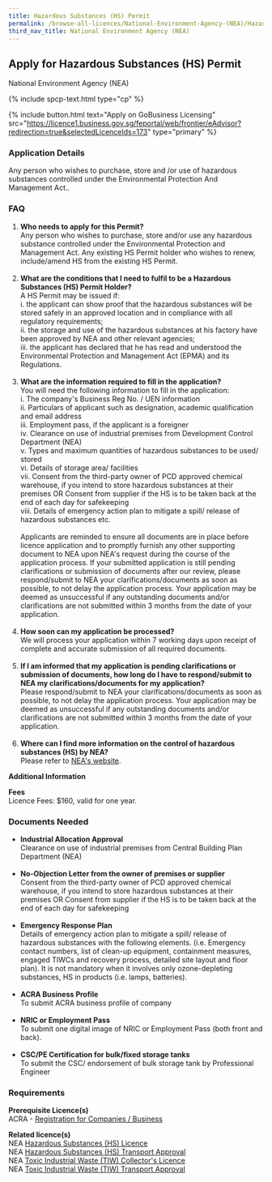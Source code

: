 ```yaml
---
title: Hazardous Substances (HS) Permit
permalink: /browse-all-licences/National-Environment-Agency-(NEA)/Hazardous-Substances-(HS)-Permit
third_nav_title: National Environment Agency (NEA)
---
```


## Apply for Hazardous Substances (HS) Permit

National Environment Agency (NEA)

{% include spcp-text.html type="cp" %}

{% include button.html text="Apply on GoBusiness Licensing" src="https://licence1.business.gov.sg/feportal/web/frontier/eAdvisor?redirection=true&selectedLicenceIds=173" type="primary" %}

<H3>Application Details</H3>

<p>Any person who wishes to purchase, store and /or use of hazardous substances controlled under the Environmental Protection And Management Act..</p>
<h3>FAQ</h3>
<ol>
<li><strong>Who needs to apply for this Permit?</strong><br />Any person who wishes to purchase, store and/or use any hazardous substance controlled under the Environmental Protection and Management Act. Any existing HS Permit holder who wishes to renew, include/amend HS from the existing HS Permit.<br /><br /></li>
<li><strong>What are the conditions that I need to fulfil to be a Hazardous Substances (HS) Permit Holder?</strong><br />A HS Permit may be issued if:<br />i. the applicant can show proof that the hazardous substances will be stored safely in an approved location and in compliance with all regulatory requirements;<br />ii. the storage and use of the hazardous substances at his factory have been approved by NEA and other relevant agencies;<br />iii. the applicant has declared that he has read and understood the Environmental Protection and Management Act (EPMA) and its Regulations.<br /><br /></li>
<li><strong>What are the information required to fill in the application?</strong><br />You will need the following information to fill in the application:<br />i. The company's Business Reg No. / UEN information<br />ii. Particulars of applicant such as designation, academic qualification and email address<br />iii. Employment pass, if the applicant is a foreigner<br />iv. Clearance on use of industrial premises from Development Control Department (NEA)<br />v. Types and maximum quantities of hazardous substances to be used/ stored<br />vi. Details of storage area/ facilities<br />vii. Consent from the third-party owner of PCD approved chemical warehouse, if you intend to store hazardous substances at their premises OR Consent from supplier if the HS is to be taken back at the end of each day for safekeeping<br />viii. Details of emergency action plan to mitigate a spill/ release of hazardous substances etc.<br /><br />Applicants are reminded to ensure all documents are in place before licence application and to promptly furnish any other supporting document to NEA upon NEA's request during the course of the application process. If your submitted application is still pending clarifications or submission of documents after our review, please respond/submit to NEA your clarifications/documents as soon as possible, to not delay the application process. Your application may be deemed as unsuccessful if any outstanding documents and/or clarifications are not submitted within 3 months from the date of your application.<br /><br /></li>
<li><strong>How soon can my application be processed?</strong><br />We will process your application within 7 working days upon receipt of complete and accurate submission of all required documents.<br /><br /></li>
<li><strong>If I am informed that my application is pending clarifications or submission of documents, how long do I have to respond/submit to NEA my clarifications/documents for my application?</strong><br />Please respond/submit to NEA your clarifications/documents as soon as possible, to not delay the application process. Your application may be deemed as unsuccessful if any outstanding documents and/or clarifications are not submitted within 3 months from the date of your application.<br /><br /></li>
<li><strong>Where can I find more information on the control of hazardous substances (HS) by NEA?</strong><br />Please refer to <a href="https://www.nea.gov.sg/our-services/pollution-control/chemical-safety/hazardous-substances/management-of-hazardous-substances" target="_blank" rel="noopener">NEA's website</a>.</li>
</ol>

<strong>Additional Information</strong>

<p><strong>Fees</strong><br />Licence Fees: $160, valid for one year.</p>

<H3>Documents Needed</H3>

<ul>
<li><strong>Industrial Allocation Approval</strong><br />Clearance on use of industrial premises from Central Building Plan Department (NEA)<br /><br /></li>
<li><strong>No-Objection Letter from the owner of premises or supplier</strong><br />Consent from the third-party owner of PCD approved chemical warehouse, if you intend to store hazardous substances at their premises OR Consent from supplier if the HS is to be taken back at the end of each day for safekeeping<br /><br /></li>
<li><strong>Emergency Response Plan</strong><br />Details of emergency action plan to mitigate a spill/ release of hazardous substances with the following elements. (i.e. Emergency contact numbers, list of clean-up equipment, containment measures, engaged TIWCs and recovery process, detailed site layout and floor plan). It is not mandatory when it involves only ozone-depleting substances, HS in products (i.e. lamps, batteries).<br /><br /></li>
<li><strong>ACRA Business Profile<br /></strong>To submit ACRA business profile of company<br /><br /></li>
<li><strong>NRIC or Employment Pass</strong><br />To submit one digital image of NRIC or Employment Pass (both front and back).<br /><br /></li>
<li><strong>CSC/PE Certification for bulk/fixed storage tanks</strong><br />To submit the CSC/ endorsement of bulk storage tank by Professional Engineer</li>
</ul>

<H3>Requirements</H3>

<p><strong>Prerequisite Licence(s)</strong><br />ACRA - <a href="https://www.acra.gov.sg/Home/" target="_blank" rel="noopener">Registration for Companies / Business</a></p>
<p><strong>Related licence(s)</strong><br />NEA <a href="https://licence1.business.gov.sg/feportal/web/frontier/eAdvisor?redirection=true&selectedLicenceIds=172" target="_blank" rel="noopener">Hazardous Substances (HS) Licence</a><br />NEA <a href="https://licence1.business.gov.sg/feportal/web/frontier/eAdvisor?redirection=true&selectedLicenceIds=174" target="_blank" rel="noopener">Hazardous Substances (HS) Transport Approval</a><br />NEA <a href="https://licence1.business.gov.sg/feportal/web/frontier/eAdvisor?redirection=true&selectedLicenceIds=175" target="_blank" rel="noopener">Toxic Industrial Waste (TIW) Collector's Licence</a><br />NEA <a href="https://licence1.business.gov.sg/feportal/web/frontier/eAdvisor?redirection=true&selectedLicenceIds=176" target="_blank" rel="noopener">Toxic Industrial Waste (TIW) Transport Approval</a></p>

